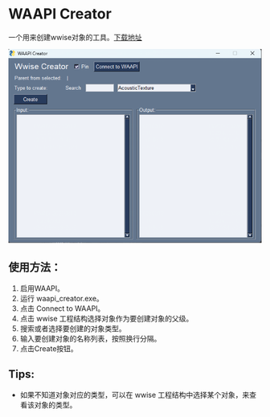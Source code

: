 # WAAPI Creator

一个用来创建wwise对象的工具。[下载地址](https://github.com/xmimu/waapi_creator/releases/tag/1.0)

![image waapi_creator](waapi_creator.png)

## 使用方法：

1. 启用WAAPI。
2. 运行 waapi_creator.exe。
3. 点击 Connect to WAAPI。
4. 点击 wwise 工程结构选择对象作为要创建对象的父级。
5. 搜索或者选择要创建的对象类型。
6. 输入要创建对象的名称列表，按照换行分隔。
7. 点击Create按钮。

## Tips:
- 如果不知道对象对应的类型，可以在 wwise 工程结构中选择某个对象，来查看该对象的类型。
